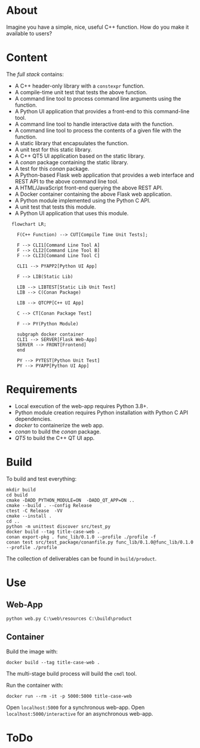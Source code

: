 
# About

Imagine you have a simple, nice, useful C++ function. How do you make it available to users?

# Content

The *full stack* contains:

* A C++ header-only library with a ``constexpr`` function.
* A compile-time unit test that tests the above function.
* A command line tool to process command line arguments using the function.
* A Python UI application that provides a front-end to this command-line tool.
* A command line tool to handle interactive data with the function.
* A command line tool to process the contents of a given file with the function.
* A static library that encapsulates the function.
* A unit test for this static library.
* A C++ QT5 UI application based on the static library.
* A *conan* package containing the static library.
* A test for this *conan* package.
* A Python-based Flask web application that provides a web interface and REST API to the above command line tool.
* A HTML/JavaScript front-end querying the above REST API.
* A Docker container containing the above Flask web application.
* A Python module implemented using the Python C API.
* A unit test that tests this module.
* A Python UI application that uses this module.


```mermaid
  flowchart LR;

    F(C++ Function) --> CUT[Compile Time Unit Tests];

    F --> CLI1[Command Line Tool A]
    F --> CLI2[Command Line Tool B]
    F --> CLI3[Command Line Tool C]

    CLI1 --> PYAPP2[Python UI App]

    F --> LIB(Static Lib)

    LIB --> LIBTEST[Static Lib Unit Test]
    LIB --> C(Conan Package)

    LIB --> QTCPP[C++ UI App]

    C --> CT[Conan Package Test]

    F --> PY(Python Module)

    subgraph docker container
    CLI1 --> SERVER[Flask Web-App]
    SERVER --> FRONT[Frontend]
    end

    PY --> PYTEST[Python Unit Test]
    PY --> PYAPP[Python UI App]
```


# Requirements

* Local execution of the web-app requires Python 3.8+.
* Python module creation requires Python installation with Python C API dependencies.
* *docker* to containerize the web app.
* *conan* to build the *conan* package.
* *QT5* to build the C++ QT UI app.


# Build

To build and test everything:

```
mkdir build
cd build
cmake -DADD_PYTHON_MODULE=ON  -DADD_QT_APP=ON ..
cmake --build . --config Release
ctest -C Release  -VV
cmake --install .
cd ..
python -m unittest discover src/test_py
docker build --tag title-case-web .
conan export-pkg . func_lib/0.1.0 --profile ./profile -f
conan test src/test_package/conanfile.py func_lib/0.1.0@func_lib/0.1.0 --profile ./profile
```

The collection of deliverables can be found in ```build/product```.

# Use


## Web-App

```
python web.py C:\web\resources C:\build\product
```

## Container

Build the image with:
```
docker build --tag title-case-web .
```
The multi-stage build process will build the ```cmdl``` tool.


Run the container with:
```
docker run --rm -it -p 5000:5000 title-case-web
```

Open ```localhost:5000``` for a synchronous web-app. Open ```localhost:5000/interactive``` for an asynchronous web-app.

# ToDo



